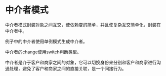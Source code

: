 # 中介者模式

中介者模式封装对象之间互交，使依赖变的简单，并且使复杂互交简单化，封装在中介者中。

例子中的中介者使用单例模式生成中介者。

中介者的change使用switch判断类型。

中介者是介于客户和商家之间的对象，它可以切换身份来分别和客户和商家进行沟通处理，避免了客户和商家之间的直接关联，是一个间接行为。
